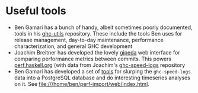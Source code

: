 # Useful tools

- Ben Gamari has a bunch of handy, albeit sometimes poorly documented, tools in his [ ghc-utils](http://github.com/bgamari/ghc-utils) repository. These include the tools Ben uses for release management, day-to-day maintenance, performance characterization, and general GHC development 
- Joachim Breitner has developed the lovely [ gipeda](http://github.com/nomeata/gipeda) web interface for comparing performance metrics between commits. This powers [ perf.haskell.org](http://perf.haskell.org/) (with data from Joachim's [ ghc-speed-logs](http://github.com/nomeata/ghc-speed-logs) repository
- Ben Gamari has developed a set of [ tools](http://github.com/bgamari/ghc-perf-import) for slurping the `ghc-speed-logs` data into a PostgreSQL database and do interesting timeseries analyses on it. See [ file:///home/ben/perf-import/web/index.html](file:///home/ben/perf-import/web/index.html).
